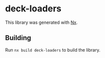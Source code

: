 # deck-loaders

This library was generated with [Nx](https://nx.dev).

## Building

Run `nx build deck-loaders` to build the library.
